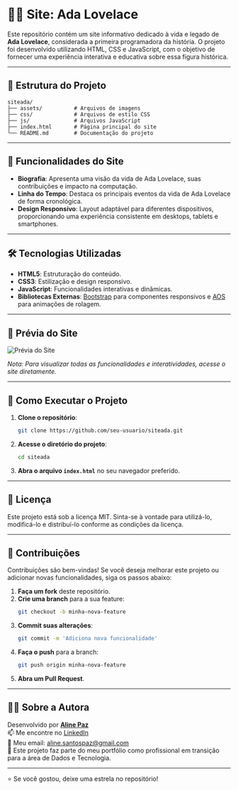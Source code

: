 
# 👩‍💻 Site: Ada Lovelace

Este repositório contém um site informativo dedicado à vida e legado de **Ada Lovelace**, considerada a primeira programadora da história. O projeto foi desenvolvido utilizando HTML, CSS e JavaScript, com o objetivo de fornecer uma experiência interativa e educativa sobre essa figura histórica.

---

## 📂 Estrutura do Projeto

```
siteada/
├── assets/          # Arquivos de imagens
├── css/             # Arquivos de estilo CSS
├── js/              # Arquivos JavaScript
├── index.html       # Página principal do site
└── README.md        # Documentação do projeto
```

---

## 🎯 Funcionalidades do Site

- **Biografia**: Apresenta uma visão da vida de Ada Lovelace, suas contribuições e impacto na computação.
- **Linha do Tempo**: Destaca os principais eventos da vida de Ada Lovelace de forma cronológica.
- **Design Responsivo**: Layout adaptável para diferentes dispositivos, proporcionando uma experiência consistente em desktops, tablets e smartphones.

---

## 🛠️ Tecnologias Utilizadas

- **HTML5**: Estruturação do conteúdo.
- **CSS3**: Estilização e design responsivo.
- **JavaScript**: Funcionalidades interativas e dinâmicas.
- **Bibliotecas Externas**: [Bootstrap](https://getbootstrap.com/) para componentes responsivos e [AOS](https://michalsnik.github.io/aos/) para animações de rolagem.

---

## 📸 Prévia do Site

![Prévia do Site](assets/images/preview.png)

*Nota: Para visualizar todas as funcionalidades e interatividades, acesse o site diretamente.*

---

## 🚀 Como Executar o Projeto

1. **Clone o repositório**:
   ```bash
   git clone https://github.com/seu-usuario/siteada.git
   ```

2. **Acesse o diretório do projeto**:
   ```bash
   cd siteada
   ```

3. **Abra o arquivo `index.html`** no seu navegador preferido.

---

## 📄 Licença

Este projeto está sob a licença MIT. Sinta-se à vontade para utilizá-lo, modificá-lo e distribuí-lo conforme as condições da licença.

---

## 🤝 Contribuições

Contribuições são bem-vindas! Se você deseja melhorar este projeto ou adicionar novas funcionalidades, siga os passos abaixo:

1. **Faça um fork** deste repositório.
2. **Crie uma branch** para a sua feature:
   ```bash
   git checkout -b minha-nova-feature
   ```
3. **Commit suas alterações**:
   ```bash
   git commit -m 'Adiciona nova funcionalidade'
   ```
4. **Faça o push** para a branch:
   ```bash
   git push origin minha-nova-feature
   ```
5. **Abra um Pull Request**.

---

## 👩‍💻 Sobre a Autora

Desenvolvido por **[Aline Paz](https://github.com/alinepax)**  
📫 Me encontre no [LinkedIn](https://www.linkedin.com/in/alinedapaz/)  
📧 Meu email: aline.santospaz@gmail.com  
🎯 Este projeto faz parte do meu portfólio como profissional em transição para a área de Dados e Tecnologia.

---

⭐ Se você gostou, deixe uma estrela no repositório!
